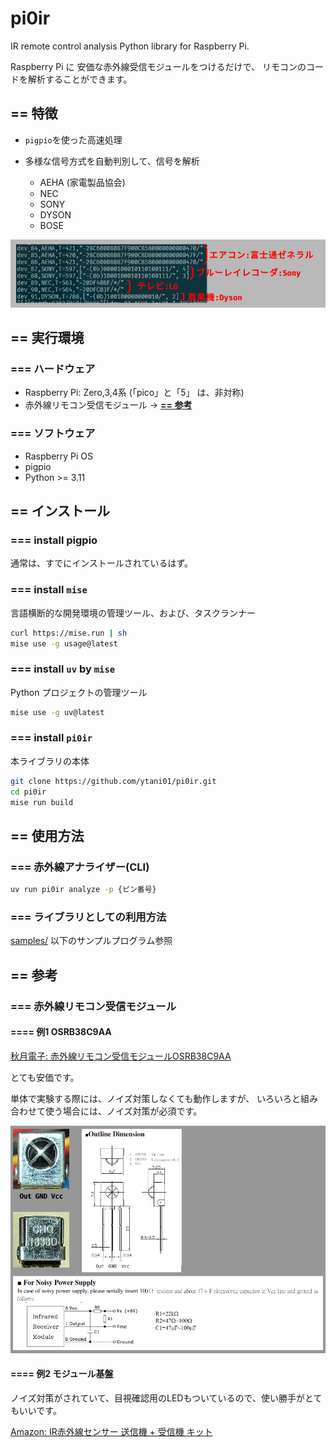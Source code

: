 # pi0ir

IR remote control analysis Python library for Raspberry Pi.

Raspberry Pi に
安価な赤外線受信モジュールをつけるだけで、
リモコンのコードを解析することができます。


## == 特徴

- ``pigpio``を使った高速処理

- 多様な信号方式を自動判別して、信号を解析
  - AEHA (家電製品協会)
  - NEC
  - SONY
  - DYSON
  - BOSE

![](docs/demo1.png)


## == 実行環境

### === ハードウェア

- Raspberry Pi: Zero,3,4系 (「pico」と「5」 は、非対称)
- 赤外線リモコン受信モジュール -> [**== 参考**](#references)


### === ソフトウェア

- Raspberry Pi OS
- pigpio
- Python >= 3.11


## == インストール

### === install pigpio

通常は、すでにインストールされているはず。


### === install `mise`

言語横断的な開発環境の管理ツール、および、タスクランナー

``` bash
curl https://mise.run | sh
mise use -g usage@latest
```


### === install `uv` by `mise`

Python プロジェクトの管理ツール

``` bash
mise use -g uv@latest
```


### === install `pi0ir`

本ライブラリの本体

``` bash
git clone https://github.com/ytani01/pi0ir.git
cd pi0ir
mise run build
```


## == 使用方法

### === 赤外線アナライザー(CLI)

``` bash
uv run pi0ir analyze -p {ピン番号}
```


### === ライブラリとしての利用方法

[samples/](samples/) 以下のサンプルプログラム参照


## == 参考 <a id="references"></a>

### === 赤外線リモコン受信モジュール

#### ==== 例1 OSRB38C9AA

[秋月電子: 赤外線リモコン受信モジュールOSRB38C9AA](https://akizukidenshi.com/catalog/g/g104659/)

とても安価です。

単体で実験する際には、ノイズ対策しなくても動作しますが、
いろいろと組み合わせて使う場合には、ノイズ対策が必須です。

![OSRB38C9AA](docs/OSRB38C9AA.png)


#### ==== 例2 モジュール基盤

ノイズ対策がされていて、目視確認用のLEDもついているので、使い勝手がとてもいいです。

[Amazon: IR赤外線センサー 送信機 + 受信機 キット](https://www.amazon.co.jp/dp/B09BCT5QXK)
